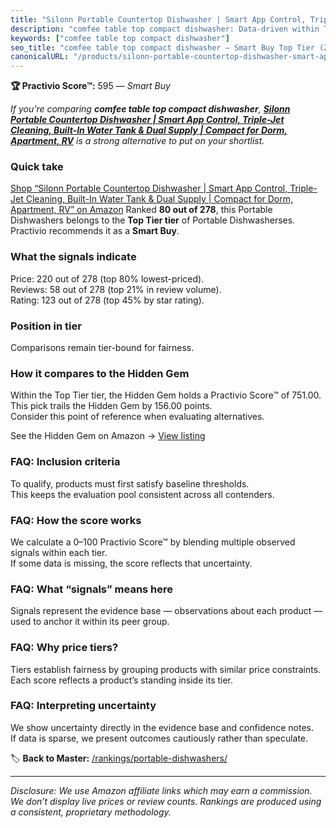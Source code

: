 ```yaml
---
title: "Silonn Portable Countertop Dishwasher | Smart App Control, Triple-Jet Cleaning, Built-In Water Tank & Dual Supply | Compact for Dorm, Apartment, RV"
description: "comfee table top compact dishwasher: Data-driven within Top Tier ranking using the Practivio Score™. Positioned by quality, value, demand, findability, momentu…"
keywords: ["comfee table top compact dishwasher"]
seo_title: "comfee table top compact dishwasher — Smart Buy Top Tier (2025)"
canonicalURL: "/products/silonn-portable-countertop-dishwasher-smart-app-control-triple-jet-cleaning-built-in-water-tank-dual-supply-compact-for-dorm-apartment-rv-B0DMSVQMHS/"
---
```


**🏆 Practivio Score™:** 595 — _Smart Buy_


*If you're comparing **comfee table top compact dishwasher**, **[Silonn Portable Countertop Dishwasher | Smart App Control, Triple-Jet Cleaning, Built-In Water Tank & Dual Supply | Compact for Dorm, Apartment, RV](https://www.amazon.com/dp/B0DMSVQMHS?tag=practivio-20)** is a strong alternative to put on your shortlist.*
### Quick take
[Shop “Silonn Portable Countertop Dishwasher | Smart App Control, Triple-Jet Cleaning, Built-In Water Tank & Dual Supply | Compact for Dorm, Apartment, RV” on Amazon](https://www.amazon.com/dp/B0DMSVQMHS?tag=practivio-20)
Ranked **80 out of 278**, this Portable Dishwashers belongs to the **Top Tier tier** of Portable Dishwasherses.  
Practivio recommends it as a **Smart Buy**.

### What the signals indicate
Price: 220 out of 278 (top 80% lowest-priced).  
Reviews: 58 out of 278 (top 21% in review volume).  
Rating: 123 out of 278 (top 45% by star rating).  

### Position in tier
Comparisons remain tier-bound for fairness.

### How it compares to the Hidden Gem
Within the Top Tier tier, the Hidden Gem holds a Practivio Score™ of 751.00.  
This pick trails the Hidden Gem by 156.00 points.  
Consider this point of reference when evaluating alternatives.  

See the Hidden Gem on Amazon → [View listing](https://www.amazon.com/dp/B08N6WV3HX?tag=practivio-20)

### FAQ: Inclusion criteria
To qualify, products must first satisfy baseline thresholds.  
This keeps the evaluation pool consistent across all contenders.

### FAQ: How the score works
We calculate a 0–100 Practivio Score™ by blending multiple observed signals within each tier.  
If some data is missing, the score reflects that uncertainty.

### FAQ: What “signals” means here
Signals represent the evidence base — observations about each product — used to anchor it within its peer group.

### FAQ: Why price tiers?
Tiers establish fairness by grouping products with similar price constraints.  
Each score reflects a product’s standing inside its tier.

### FAQ: Interpreting uncertainty
We show uncertainty directly in the evidence base and confidence notes.  
If data is sparse, we present outcomes cautiously rather than speculate.


🏷️ **Back to Master:** [/rankings/portable-dishwashers/](/rankings/portable-dishwashers/)

---
_Disclosure: We use Amazon affiliate links which may earn a commission. We don’t display live prices or review counts. Rankings are produced using a consistent, proprietary methodology._
